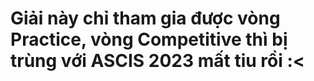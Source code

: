 # Giải này chỉ tham gia được vòng Practice, vòng Competitive thì bị trùng với ASCIS 2023 mất tiu rồi :<